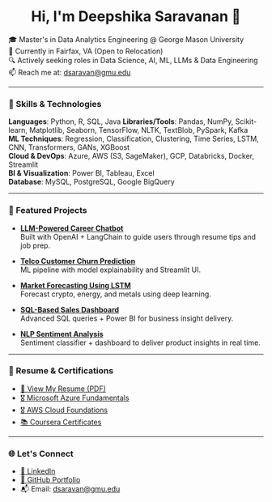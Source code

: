 <h1 align="center">Hi, I'm Deepshika Saravanan 👋</h1>

🎓 Master's in Data Analytics Engineering @ George Mason University  
📍 Currently in Fairfax, VA (Open to Relocation)  
🔍 Actively seeking roles in Data Science, AI, ML, LLMs & Data Engineering  
📫 Reach me at: dsaravan@gmu.edu

---

### 🧠 Skills & Technologies

**Languages**: Python, R, SQL, Java
**Libraries/Tools**: Pandas, NumPy, Scikit-learn, Matplotlib, Seaborn, TensorFlow, NLTK, TextBlob, PySpark, Kafka  
**ML Techniques**: Regression, Classification, Clustering, Time Series, LSTM, CNN, Transformers, GANs, XGBoost  
**Cloud & DevOps**: Azure, AWS (S3, SageMaker), GCP, Databricks, Docker, Streamlit  
**BI & Visualization**: Power BI, Tableau, Excel  
**Database**: MySQL, PostgreSQL, Google BigQuery

---

### 🚀 Featured Projects

- **[LLM-Powered Career Chatbot](https://github.com/deepshikasaravanan/llm-career-chatbot)**  
  Built with OpenAI + LangChain to guide users through resume tips and job prep.

- **[Telco Customer Churn Prediction](https://github.com/deepshikasaravanan/churn-ml-pipeline)**  
  ML pipeline with model explainability and Streamlit UI.

- **[Market Forecasting Using LSTM](https://github.com/deepshikasaravanan/time-series-forecasting)**  
  Forecast crypto, energy, and metals using deep learning.

- **[SQL-Based Sales Dashboard](https://github.com/deepshikasaravanan/sql-sales-dashboard)**  
  Advanced SQL queries + Power BI for business insight delivery.

- **[NLP Sentiment Analysis](https://github.com/deepshikasaravanan/nlp-sentiment-analysis-dashboard)**  
  Sentiment classifier + dashboard to deliver product insights in real time.

---

### 📄 Resume & Certifications

- [📄 View My Resume (PDF)](https://github.com/deepshikasaravanan/deepshikasaravanan/blob/main/DeepshikaSaravanan_Updatedv23.pdf)
- [🎖️ Microsoft Azure Fundamentals](https://www.credly.com/badges/3ffd57c4-8e74-415b-97e8-75ec158d4e32/public_url)
- [🎖️ AWS Cloud Foundations](https://www.credly.com/badges/164b203c-b369-43bf-b4ac-d267f9d1034e/linked_in_profile)
- [📚 Coursera Certificates](https://www.coursera.org/account/accomplishments/certificate/GRJCYU34R4FR)

---

### 🌐 Let's Connect

- [🔗 LinkedIn](https://www.linkedin.com/in/deepshika-saravanan-5b5a3819b/)
- [💼 GitHub Portfolio](https://github.com/deepshikasaravanan)
- 📬 Email: dsaravan@gmu.edu
